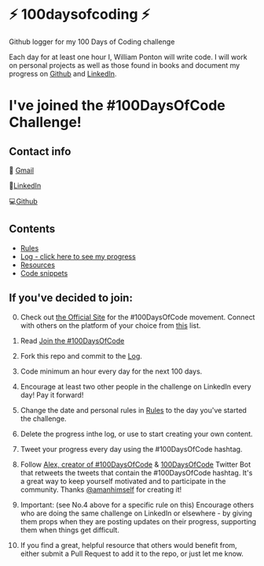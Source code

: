 # ⚡ 100daysofcoding ⚡
Github logger for my 100 Days of Coding challenge

Each day for at least one hour I, William Ponton will write code.  I will work on personal projects as well as those found in books and document my progress on [Github](https:www.github.com/gorbulus) and [LinkedIn](https://www.linkedin.com/in/williampontoncfsp/).

# I've joined the #100DaysOfCode Challenge!

## Contact info
💌 [Gmail](mailto:waponton@gmail.com?subject=[Github]%20I%20saw%20your%20code%20and%20thought%20it%20%was%20cool)

:scroll:[LinkedIn](https://www.linkedin.com/in/williampontoncfsp)

:computer:[Github](https://github.com/gorbulus)

## Contents

* [Rules](rules.md)
* [Log - click here to see my progress](r1-log.md)
* [Resources](resources.md)
* [Code snippets](snippets.py)

## If you've decided to join:

0.  Check out [the Official Site](http://100daysofcode.com/) for the #100DaysOfCode movement. Connect with others on the platform of your choice from [this](www.100DaysOfCode.com/connect) list.

1.  Read [Join the #100DaysOfCode](https://medium.freecodecamp.com/join-the-100daysofcode-556ddb4579e4)

2.  Fork this repo and commit to the [Log](r1-log.md).

3.  Code minimum an hour every day for the next 100 days.

4.  Encourage at least two other people in the challenge on LinkedIn every day! Pay it forward!

5.  Change the date and personal rules in [Rules](rules.md) to the day you've started the challenge.

6.  Delete the progress inthe log, or use to start creating your own content.

7.  Tweet your progress every day using the #100DaysOfCode hashtag.

8.  Follow [Alex, creator of #100DaysOfCode](https://twitter.com/ka11away) & [100DaysOfCode](https://twitter.com/_100DaysOfCode) Twitter Bot that retweets the tweets that contain the #100DaysOfCode hashtag. It's a great way to keep yourself motivated and to participate in the community. Thanks [@amanhimself](https://twitter.com/amanhimself) for creating it!

9.  Important: (see No.4 above for a specific rule on this) Encourage others who are doing the same challenge on LinkedIn or elsewhere - by giving them props when they are posting updates on their progress, supporting them when things get difficult.

10.  If you find a great, helpful resource that others would benefit from, either submit a Pull Request to add it to the repo, or just let me know.
